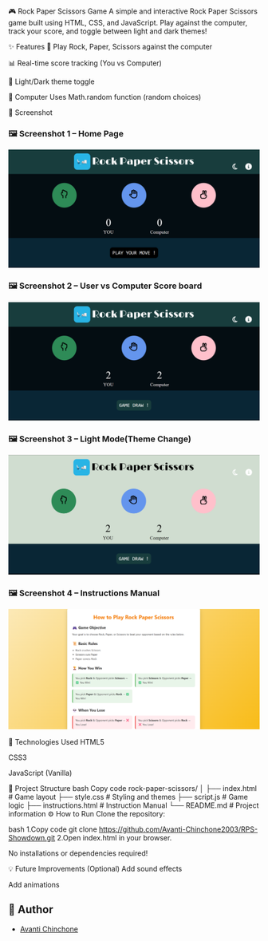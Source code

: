 🎮 Rock Paper Scissors Game
A simple and interactive Rock Paper Scissors game built using HTML, CSS, and JavaScript. Play against the computer, track your score, and toggle between light and dark themes!

✨ Features
🎲 Play Rock, Paper, Scissors against the computer

📊 Real-time score tracking (You vs Computer)

🎨 Light/Dark theme toggle

🧠 Computer Uses Math.random function (random choices)


📸 Screenshot
### 🖼️ Screenshot 1 – Home Page 
![Home Page](./assets/screenshot1.png) 

### 🖼️ Screenshot 2 – User vs Computer Score board
![Score Board](./assets/screenshot2.png) 

### 🖼️ Screenshot 3 – Light Mode(Theme Change)
![Toggle Theme](./assets/screenshot3.png) 

### 🖼️ Screenshot 4 – Instructions Manual
![Instruction manual](./assets/screenshot4.png) 

🚀 Technologies Used
HTML5

CSS3

JavaScript (Vanilla)

📂 Project Structure
bash
Copy code
rock-paper-scissors/
│
├── index.html          # Game layout
├── style.css           # Styling and themes
├── script.js           # Game logic
├── instructions.html   # Instruction Manual
└── README.md           # Project information
⚙️ How to Run
Clone the repository:

bash
1.Copy code
git clone https://github.com/Avanti-Chinchone2003/RPS-Showdown.git
2.Open index.html in your browser.

No installations or dependencies required!


💡 Future Improvements (Optional)
Add sound effects

Add animations

## 📝 Author

- [Avanti Chinchone](https://github.com/Avanti-Chinchone2003)